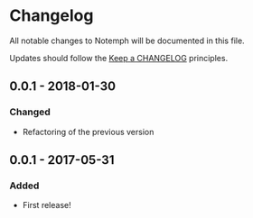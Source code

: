 # Changelog

All notable changes to Notemph will be documented in this file.

Updates should follow the [Keep a CHANGELOG](http://keepachangelog.com/) principles.

## 0.0.1 - 2018-01-30

### Changed
- Refactoring of the previous version

## 0.0.1 - 2017-05-31

### Added
- First release!
